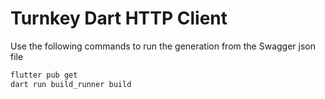 # Turnkey Dart HTTP Client

Use the following commands to run the generation from the Swagger json file

```sh
flutter pub get
dart run build_runner build
```